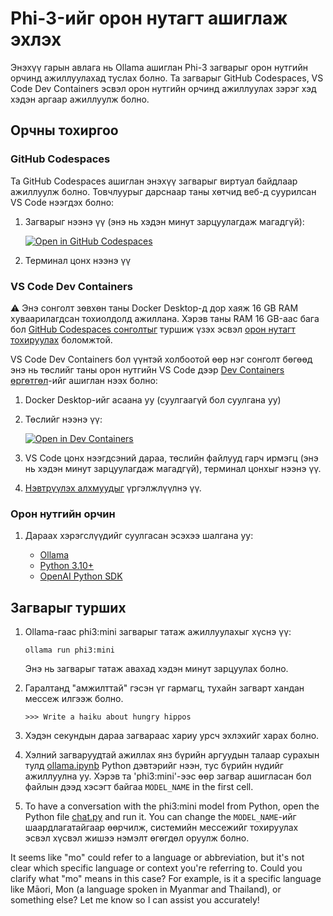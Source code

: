 # Phi-3-ийг орон нутагт ашиглаж эхлэх

Энэхүү гарын авлага нь Ollama ашиглан Phi-3 загварыг орон нутгийн орчинд ажиллуулахад туслах болно. Та загварыг GitHub Codespaces, VS Code Dev Containers эсвэл орон нутгийн орчинд ажиллуулах зэрэг хэд хэдэн аргаар ажиллуулж болно.

## Орчны тохиргоо

### GitHub Codespaces

Та GitHub Codespaces ашиглан энэхүү загварыг виртуал байдлаар ажиллуулж болно. Товчлуурыг дарснаар таны хөтчид веб-д суурилсан VS Code нээгдэх болно:

1. Загварыг нээнэ үү (энэ нь хэдэн минут зарцуулагдаж магадгүй):

    [![Open in GitHub Codespaces](https://github.com/codespaces/badge.svg)](https://codespaces.new/microsoft/phi-3cookbook)

2. Терминал цонх нээнэ үү

### VS Code Dev Containers

⚠️ Энэ сонголт зөвхөн таны Docker Desktop-д дор хаяж 16 GB RAM хуваарилагдсан тохиолдолд ажиллана. Хэрэв таны RAM 16 GB-аас бага бол [GitHub Codespaces сонголтыг](../../../../../md/01.Introduction/01) туршиж үзэх эсвэл [орон нутагт тохируулах](../../../../../md/01.Introduction/01) боломжтой.

VS Code Dev Containers бол үүнтэй холбоотой өөр нэг сонголт бөгөөд энэ нь төслийг таны орон нутгийн VS Code дээр [Dev Containers өргөтгөл](https://marketplace.visualstudio.com/items?itemName=ms-vscode-remote.remote-containers)-ийг ашиглан нээх болно:

1. Docker Desktop-ийг асаана уу (суулгаагүй бол суулгана уу)
2. Төслийг нээнэ үү:

    [![Open in Dev Containers](https://img.shields.io/static/v1?style=for-the-badge&label=Dev%20Containers&message=Open&color=blue&logo=visualstudiocode)](https://vscode.dev/redirect?url=vscode://ms-vscode-remote.remote-containers/cloneInVolume?url=https://github.com/microsoft/phi-3cookbook)

3. VS Code цонх нээгдсэний дараа, төслийн файлууд гарч ирмэгц (энэ нь хэдэн минут зарцуулагдаж магадгүй), терминал цонхыг нээнэ үү.
4. [Нэвтрүүлэх алхмуудыг](../../../../../md/01.Introduction/01) үргэлжлүүлнэ үү.

### Орон нутгийн орчин

1. Дараах хэрэгслүүдийг суулгасан эсэхээ шалгана уу:

    * [Ollama](https://ollama.com/)
    * [Python 3.10+](https://www.python.org/downloads/)
    * [OpenAI Python SDK](https://pypi.org/project/openai/)

## Загварыг турших

1. Ollama-гаас phi3:mini загварыг татаж ажиллуулахыг хүснэ үү:

    ```shell
    ollama run phi3:mini
    ```

    Энэ нь загварыг татаж авахад хэдэн минут зарцуулах болно.

2. Гаралтанд "амжилттай" гэсэн үг гармагц, тухайн загварт хандан мессеж илгээж болно.

    ```shell
    >>> Write a haiku about hungry hippos
    ```

3. Хэдэн секундын дараа загвараас хариу урсч эхлэхийг харах болно.

4. Хэлний загваруудтай ажиллах янз бүрийн аргуудын талаар сурахын тулд [ollama.ipynb](../../../../../code/01.Introduce/ollama.ipynb) Python дэвтэрийг нээн, тус бүрийн нүдийг ажиллуулна уу. Хэрэв та 'phi3:mini'-ээс өөр загвар ашигласан бол файлын дээд хэсэгт байгаа `MODEL_NAME` in the first cell.

5. To have a conversation with the phi3:mini model from Python, open the Python file [chat.py](../../../../../code/01.Introduce/chat.py) and run it. You can change the `MODEL_NAME`-ийг шаардлагатайгаар өөрчилж, системийн мессежийг тохируулах эсвэл хүсвэл жишээ нэмэлт өгөгдөл оруулж болно.

It seems like "mo" could refer to a language or abbreviation, but it's not clear which specific language or context you're referring to. Could you clarify what "mo" means in this case? For example, is it a specific language like Māori, Mon (a language spoken in Myanmar and Thailand), or something else? Let me know so I can assist you accurately!